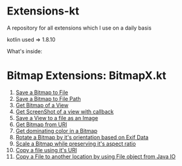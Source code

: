 # Extensions-kt
A repository for all extensions which I use on a daily basis

kotlin used => 1.8.10

What's inside: 

# Bitmap Extensions: BitmapX.kt

1. [Save a Bitmap to File](https://github.com/trinadhthatakula/Extensions-kt/blob/53b75e923003d9ede2ca71f450755300bbdfc43b/BitmapX.kt#L59-L69)
2. [Save a Bitmap to File Path](https://github.com/trinadhthatakula/Extensions-kt/blob/53b75e923003d9ede2ca71f450755300bbdfc43b/BitmapX.kt#L46-L56)
3. [Get Bitmap of a View](https://github.com/trinadhthatakula/Extensions-kt/blob/53b75e923003d9ede2ca71f450755300bbdfc43b/BitmapX.kt#L81-L92)
4. [Get ScreenShot of a view with callback](https://github.com/trinadhthatakula/Extensions-kt/blob/53b75e923003d9ede2ca71f450755300bbdfc43b/BitmapX.kt#L96-L130)
5. [Save a View to a file as an Image](https://github.com/trinadhthatakula/Extensions-kt/blob/53b75e923003d9ede2ca71f450755300bbdfc43b/BitmapX.kt#L72-L78)
6. [Get Bitmap from URI](https://github.com/trinadhthatakula/Extensions-kt/blob/53b75e923003d9ede2ca71f450755300bbdfc43b/BitmapX.kt#L133-L143)
7. [Get dominating color in a Bitmap](https://github.com/trinadhthatakula/Extensions-kt/blob/53b75e923003d9ede2ca71f450755300bbdfc43b/BitmapX.kt#L146-L165)
8. [Rotate a Bitmap by it's orientation based on Exif Data](https://github.com/trinadhthatakula/Extensions-kt/blob/53b75e923003d9ede2ca71f450755300bbdfc43b/BitmapX.kt#L169-L211)
9. [Scale a Bitmap while preserving it's aspect ratio](https://github.com/trinadhthatakula/Extensions-kt/blob/53b75e923003d9ede2ca71f450755300bbdfc43b/BitmapX.kt#L217-L231)
10. [Copy a file using it's URI](https://github.com/trinadhthatakula/Extensions-kt/blob/53b75e923003d9ede2ca71f450755300bbdfc43b/BitmapX.kt#L250-L262)
11. [Copy a File to another location by using File object from Java IO](https://github.com/trinadhthatakula/Extensions-kt/blob/53b75e923003d9ede2ca71f450755300bbdfc43b/BitmapX.kt#L265-L275)
